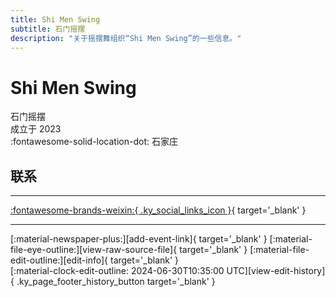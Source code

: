 ```yaml
---
title: Shi Men Swing
subtitle: 石门摇摆
description: "关于摇摆舞组织“Shi Men Swing”的一些信息。"
---
```


# Shi Men Swing

石门摇摆  
成立于 2023  
:fontawesome-solid-location-dot: 石家庄  


## 联系


---

 [:fontawesome-brands-weixin:{ .ky_social_links_icon }](# "石门摇摆Swing"){ target='_blank' }

---

<div class="ky_page_footer" markdown>
<div class="ky_page_footer_trailing" markdown="span">
[:material-newspaper-plus:][add-event-link]{ target='_blank' }
[:material-file-eye-outline:][view-raw-source-file]{ target='_blank' }
[:material-file-edit-outline:][edit-info]{ target='_blank' }
</div>
<div class="ky_page_footer_leading" markdown="span">
[:material-clock-edit-outline: 2024-06-30T10:35:00 UTC][view-edit-history]{ .ky_page_footer_history_button target='_blank' }
</div>
</div>

[add-event-link]: https://github.com/swingdance/events/issues/new?assignees=&labels=add+event&projects=&template=02-add_entity.yml&title=%5Bcn%5D%20%3CName%3E&region=cn&province=Hebei&city=Shijiazhuang&org_id=shi-men-swing "添加活动"
[view-raw-source-file]: https://github.com/swingdance/orgs/blob/main/cn/shi-men-swing.json "查看原始源文件"
[edit-info]: https://github.com/swingdance/orgs/issues/new?assignees=&labels=update+org&projects=&template=03-update_entity.yml&title=%5Bcn%5D%20Shi%20Men%20Swing&region=cn&id=shi-men-swing&name=Shi%20Men%20Swing "编辑信息"

[view-edit-history]: https://github.com/swingdance/orgs/commits/main/cn/shi-men-swing.json "查看编辑历史"
